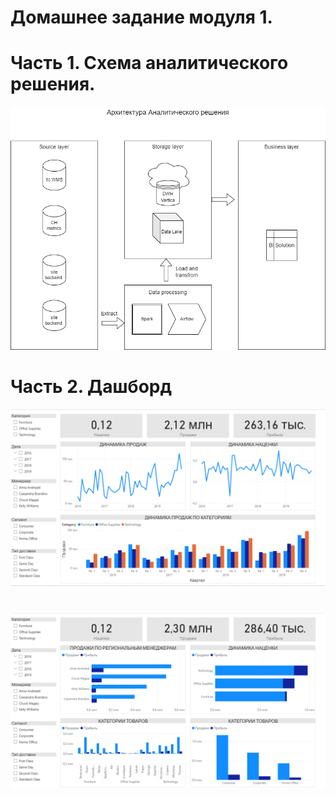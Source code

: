 # Домашнее задание модуля 1.
# Часть 1. Схема аналитического решения.

![Alt text](https://github.com/likepyt/datalearn/blob/main/de101/module-01/scheme.png)

# Часть 2. Дашборд

![Alt text](https://github.com/likepyt/datalearn/blob/main/de101/module-01/dashboard.png)

#
![Alt text](https://github.com/likepyt/datalearn/blob/main/de101/module-01/dashboard2.png)
